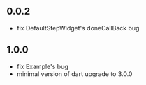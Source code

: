 ## 0.0.2

* fix DefaultStepWidget's doneCallBack bug

## 1.0.0

* fix Example's bug
* minimal version of dart upgrade to 3.0.0
